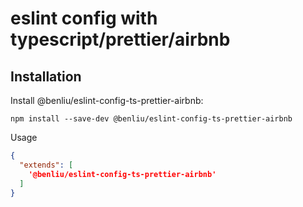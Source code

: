 # eslint config with typescript/prettier/airbnb

## Installation

Install @benliu/eslint-config-ts-prettier-airbnb:

```
npm install --save-dev @benliu/eslint-config-ts-prettier-airbnb
```

Usage
```json
{
  "extends": [
    '@benliu/eslint-config-ts-prettier-airbnb'
  ]
}
```

